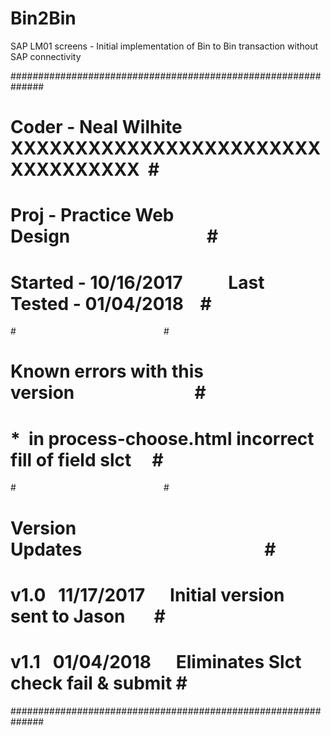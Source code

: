 # Bin2Bin
SAP LM01 screens - Initial implementation of Bin to Bin transaction without SAP connectivity

##############################################################   
# Coder - Neal Wilhite   XXXXXXXXXXXXXXXXXXXXXXXXXXXXXXXXXX  #   
# Proj - Practice Web Design                                 #   
# Started - 10/16/2017           Last Tested - 01/04/2018    #   
#                                                            #   
# Known errors with this version                             #   
# *  in process-choose.html incorrect fill of field slct     #   
#                                                            #   
# Version Updates                                            #   
# v1.0   11/17/2017      Initial version sent to Jason       #   
# v1.1   01/04/2018      Eliminates Slct check fail & submit #   
##############################################################   
   
